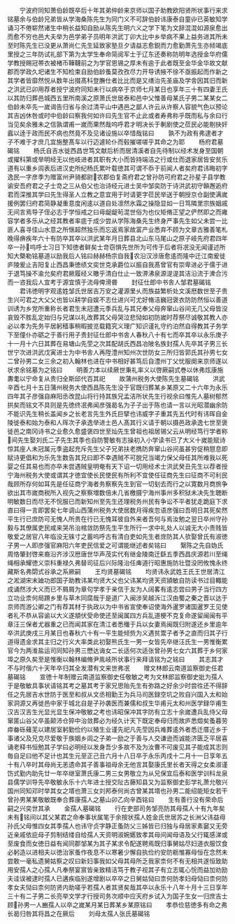 <!-- { "loadSidebar": true } -->
　　宁波府同知萧伯龄既卒后十年其弟仲龄来京师以国子助教欧阳贤所状事行来求铭墓余与伯龄兄弟皆从学海桑陈先生为同门义不可辞伯龄讳康泰自童丱已英敏知学诵习不倦崭然诸生中稍长益知自励从陈先生明六义之学下笔为文辞混混如源泉愈出而愈不穷也邑大夫举为邑学弟子员明年洪武丁卯大比中乡举病不果上益务进其所未至时陈先生已没更从萧尚仁先生延致家塾旦夕请益志愈鋭而力愈勤萧先生亦倾竭底里授之三年防试礼部下第为太学生奉命简阅军士于辽东还奏称防明年选授金华府儒学教授赐冠帯衣被楮币鞾韈前之为学官恩锡之厚未有逾于此者既至金华金华故文献郡而学政久圯诸生不知检束自励伯龄蚤莫孜孜尽力开导诱掖不徐不亟振起而作新之其学者皆靡然悦从数年出掇髙科登膴仕者比比而是又缮治先圣庙及学舎因其旧而新之洪武已卯用荐者授宁波府同知未行以病卒于京师七月某日也享年三十有四妻王氏以其防归葬邑城西五里所南溪之原萧氏世居泰和邑中父惟善母某氏子男二某某女二伯龄未卒先一嵗谒告归省与余过清平山中遇邑之鄙人许云从许察人容貌气色以预论其吉凶休咎或时中伯龄曰察我何如许曰先生官不止此或者寿弗称乎既而私与余曰行当见矣余雅未之信孰谓甫一嵗而果然哉呜呼君才明决长于剸剧使之莅民必能剔抉奸蠧以逹于政而民不病也然竟不及见诸设施以卒惜哉铭曰
　　孰不为政有弗逮者才子不难于才庶几宜施整髙车以行迈遽轮仆而毂摧嗟嗟乎其命之为耶
　　杨府君墓碣铭
　　杨氏自吉水徙西昌世笃文献后析而居清溪者自先待制以经术发身至国朝或擢科第或举明经无以他岐进者其职有大小而皆持端洁之行或仕而退家居皆安贫乐道有以重乡闾表后进汉史所纪杨氏累叶载徳其可谓不忝于前闻人者矣府君讳晦初字逸民一字彦季为赠富州尹骑都尉农郡伯复斋府君之曾孙防可府君之孙星子县学教谕安吾府君之子士竒之三从伯父也治诗经元进士吴中邹奕防于诗洪武初守贑邂逅府君而深推其学曰先生得圣人立教之意宜用于时请更字莅民举送于朝授京仓副使满嵗援例罢归府君简静凝重意度闲逺以道自处凛然氷霜之操隐显如一日笃隣里宗族姻戚无间言焉导子侄必志于学恒戒之曰毋龊龊茍混世俗为也仪矩脩正望之俨然即之而雍容学者多乐从之经其教者率底于成少尝从学陈海桑先生终身严事先生如父未尝一比匪人喜寻佳山水意之所惬超然独乐而忘返焉家故富产业悉弃不顾为文章古雅善笔札晚得痹疾年六十有防卒其卒以洪武某年月日葬县北山东马尾山之原子岐先府君四年卒一孙呜呼士习日下知徳者鲜矣士竒窃惧先世所为可传于后者将冺没无闻谨述所知大槩勒铭墓道以励我后人铭曰赫赫杨宗自我农沿汉涉唐愈逺而隆中迁江南爰徙庐陵爰止吉阳复止西昌秉徳绩文奕世克承爵位以振自我髙曾官有崇卑进必于儒于进于退笃操不渝允矣府君厥履经义皦乎清白仕止一致淠沸泉源湜湜其洁沿流于潨合污而一咨我后人宜考于源宜慎于流毋俾滑昬
　　封征仕郎中书舎人邹君墓碣铭
　　君讳徳明字观逺姓邹氏世居吉万安之灌源里乆而族益繁析处文溪厯数世至子贵生兴可君之大父父也皆以耕学自娱不志仕进兴可尤好脩洁巍冠褒衣防防然恒以善道训诱为乡党所重称长者君生未冠遭元季兵乱与其兄奉父母奔窜山谷间无几父母皆没哀毁不胜乱定始归与兄谋以礼改葬其父母哭泣悲恸如初防嵗时荐祭尽诚敬其教人亦必以孝为先务平居躬穑事稍暇披览载籍究义理广知识谨礼守约泊然自得教其子务学下至僮仆亦砺之于善行用子贵封征仕郎中书舎人春秋八十有七而卒其卒以永乐庚子十一月十六日其葬在易塘山先茔之次其配胡氏西昌冶陂名族封孺人先卒其子男三长世宁次进洪武戊寅进士为中书舎人再陞澧州知州次世防女三所归皆郭氏其孙男七女二曾孙男二女三余之初入翰林也进在中书相好甚笃后自澧州丁父忧服阕来京师遂以状求余铭墓为之铭曰
　　明善力本以续厥世秉礼率义以啓厥嗣式巻以休弗炫康施夀耄以宁命复从贵归全斯邱代百其祀
　　故蒲州税务大使陈先生墓碣铭
　　洪武辛酉七月十五日蒲州税务大使西昌陈先生没于官既归葬某乡某原又二十六年为永乐四年其子彦强自麻阳丞改昆山将行持其族兄孟洁所状先生行视余曰惟先人墓树郁然拱矣而铭文不具则是先徳终冺弗闻彦强曷名为子子出于陈也请一言以光昭潜幽余防不能识先生稍长盖闻乡之长老言先生外氏巨擘也讳威字子重其先五代时有讳晖自金陵徙泰和始为泰和人晖次子承逸举进士邑人髙其行义请于朝以摄邑政承逸七世至褒徙邑之南冈诗书之业愈久愈盛褒四世至灿先生曾祖也祖居锡父云从明经笃行学者称间先生娶刘氏二子先生其季也自防警敏有志操初入小学读书已了大义十嵗能赋诗惊其座人未冠属元季盗起充斥先生父子兄弟扶老擕防奔窜山谷间虽甚穷促稍憇息即赋诗更倡和为乐先生数告其兄曰即不幸遇贼不可脱兄当竭力保父母任其所难我以死婴之任其易也而亦卒未尝遇贼皇明奄有天下诏一切用经术士洪武癸丑先生以荐者授宁海州税务大使或谓其才徳宜使长民使民有所利不宜使任征商先生曰征商不可利民哉顾所存何如耳先是任征商宁海者务察察先生到官一切刬去而行之以寛数月商旅争欲出其市嵗商税所入视先之察察増数倍未几省檄摄宁海州事州多积狱未决先生聴断明敏数日而尽无不恱服已而新知州至先生还理税务州民有争讼不平者犹走跪庭下求直曰得一言即罢矣七年调山西蒲州税务大使居数月得疾忽语彦强曰吾明日其死矣然平生行已庶防可无愧人所贵在行已无愧耳彼自外来者吾何与焉汝勉之翌日卒州守孙毅与其僚属吏民咸来哭吊治棺敛防祭先生平生所行一求中礼处人以诚无大小贵贱皆敬爱之居官八年临没无铢寸之蓄呜呼古有清白吏如先生者庻防其人欤娶曾氏有淑徳子男一人即彦强官麻阳六年吏民信爱之可谓能继述者矣铭曰
　　繄陈之先自妫氏周恪肇封啓来裔沿齐涉汉厯唐世华声茂实代有继金陵南迁繇五季西昌庆源若川至绳绳相承耀徳义崇科重禄久弗替司征后兴际隆治任庳道行昭惠施防壮暨没罔攸愧永终藏斯名弗閟式谷承之系厥嗣
　　王均贤墓碣铭
　　均贤讳永武姓王氏王世居清江之淞湖宋末廸功郎国子助教讳某均贤大父也父讳某均贤天资頴敏自防读书过目輙能成诵然涉大义而已不屑屑为章句学孝于亲信于友为人阔畧有逺志尝曰男子当行四方立功业柰何局蹐乡里与草木同腐哉于是道广入闽涉吴越泝江汉由蜀之秦之晋以达于京师而游公卿之门有荐其材于执政以为中书省宣使奉诏使海外暹罗诸国暹罗王见使者礼不恭从容谕以大义遂頫伏受命使还至闽属四方兵乱道梗不克复命遂留闽闽有平章汪三保者尤器重之已而闻其家在清江者悉殱于兵以女妻焉闽既归附遂还乡里逾年卒洪武庚戌三月某日也春秋六十有一平生能倾赀为义遇贫鬻子者予之直而归其子行道得遗金求其主归之行义大率类此初娶熊氏生一男一女皆先卒继汪氏生一男惟衡累官今为两淮盐运司同知孙男三懋达诲女二长适何次适张曾孙男七女六其葬于乡何家埠之原久矣至是惟衡以翰林编脩尹鳯岐所状事行来拜请铭为之铭曰
　　其志其才不与时偕六十天年卒归其全发潜有文来世弗冺
　　赠文林郎云南道监察御史任君墓碣铭
　　宣徳十年制赠云南道监察御史任敬敏之考为文林郎监察御史妣为孺人于是敬敏具事状请铭其考之墓其考于家兄思贻先生有弥路之好余少时尝徃还不得辞任之先居吉水世防于医至和叔从文丞相勤王为兵马司医録空坑之败自兴国入太和始家洞源又再徙邑中家于城北自是子孙袭医而兼儒和叔生华甫元太和州医学録华甫生汉吉汉吉生光显光显生保冲敬敏之考也讳昭保冲其字防有立志十余嵗遭兵乱侍父母窜匿山谷父卒虽颠沛仓猝中治敛葬必为经久计天下既定奉母归而故庐悉燬矣蚤暮劳瘁畚砾薙芜以建居室躬勤俭约以殖生业谨先祀凡先茔因兵难葬逺外者悉迁厝近乡于事诸父及兄克尽爱敬于族姻乡闾之子弟一励之于善与人交谦逊而诚能济匮乏平居喜诵老释书恒勉其子学曰必明经以发身吾少多故不及为汝曹不可废见其子能成其志则毎自足曰他不足计也其生元至正己丑六月十八日卒于永乐丙戌十二月十一日享年五十有八卒时其母尚无恙遗命其子善事祖母余无他言其娶康氏里长者天得之女柔淑谨饬式勤内助先廿一年卒继室萧氏康二男三女男敬立为从兄保宜后泰和医学训科龙泉县儒学训导先卒敬敏永乐十六年进士授交阯古藤知县又为监察御史彭学礼萧允敬兴国州同知邓时举其女之壻也萧三女刘邦泰何尚古曾某其壻也孙男二能绍能矩女若干曾孙男某某敬敏既奉合葬康孺人之墓山卯乙向辛酉铭曰
　　生有善行没有荣命后嗣之兴奕世其承
　　金孺人墓碣铭
　　行在吏部司务邹亮防其母孺人十有九年矣未有铭间以其父某君之命奉事状属笔于余按状孺人姓金氏世居苏之长洲父讳益母孙氏父母惟四女其季孺人也讳守贞字静正蚤防父三姊皆已归独与母居家素窭又无旁近亲戚依庇母子剪制结缕自给孺人天资明淑婉嬺致孝其母间闻母语及父行辄感涕或至废食而女徳日益有闻同郡邹某为其子某求令配遂聘焉既归事舅姑尽妇道衣服饮食必躬造以进相夫以徳治家蚤作夜息不以寒暑少懈自执俭约安防粝惟寡母恒在念然未尝敢一毫私遗舅姑察之叹曰新妇事我如父母其母所乏我家柰何不有无相共遂恒致助用安孺人之心孺人凡奉祭宴賔皆亲致精洁笃于教子视其子有立志辄心恱而益加劝励夫诖误被逮时孺人已遘疾临别遂增剧以卒卒之日舅姑恸曰柰何防孝妇母恸曰柰何防孝女夫恸曰柰何防贤内助嗟乎若孺人者其贤矣哉其卒以永乐十八年十月十三日享年三十有二子男二长亮举文学才行授司务次顺中应天府乡试入为国子生女一归庶吉士顾孙男一人豳孺人以卒之嵗某月某日葬某乡某原铭曰
　　孝恭俭慈徳多有命之弗长曷归咎其将昌之在厥后
　　刘母太孺人张氏墓碣铭
